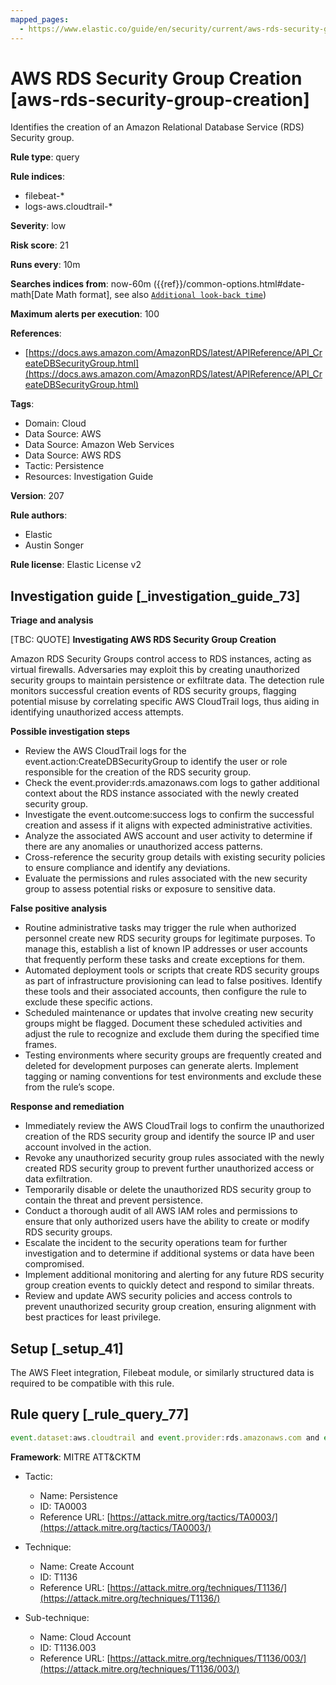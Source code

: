 ```yaml
---
mapped_pages:
  - https://www.elastic.co/guide/en/security/current/aws-rds-security-group-creation.html
---
```


# AWS RDS Security Group Creation [aws-rds-security-group-creation]

Identifies the creation of an Amazon Relational Database Service (RDS) Security group.

**Rule type**: query

**Rule indices**:

* filebeat-*
* logs-aws.cloudtrail-*

**Severity**: low

**Risk score**: 21

**Runs every**: 10m

**Searches indices from**: now-60m ({{ref}}/common-options.html#date-math[Date Math format], see also [`Additional look-back time`](docs-content://solutions/security/detect-and-alert/create-detection-rule.md#rule-schedule))

**Maximum alerts per execution**: 100

**References**:

* [https://docs.aws.amazon.com/AmazonRDS/latest/APIReference/API_CreateDBSecurityGroup.html](https://docs.aws.amazon.com/AmazonRDS/latest/APIReference/API_CreateDBSecurityGroup.html)

**Tags**:

* Domain: Cloud
* Data Source: AWS
* Data Source: Amazon Web Services
* Data Source: AWS RDS
* Tactic: Persistence
* Resources: Investigation Guide

**Version**: 207

**Rule authors**:

* Elastic
* Austin Songer

**Rule license**: Elastic License v2

## Investigation guide [_investigation_guide_73]

**Triage and analysis**

[TBC: QUOTE]
**Investigating AWS RDS Security Group Creation**

Amazon RDS Security Groups control access to RDS instances, acting as virtual firewalls. Adversaries may exploit this by creating unauthorized security groups to maintain persistence or exfiltrate data. The detection rule monitors successful creation events of RDS security groups, flagging potential misuse by correlating specific AWS CloudTrail logs, thus aiding in identifying unauthorized access attempts.

**Possible investigation steps**

* Review the AWS CloudTrail logs for the event.action:CreateDBSecurityGroup to identify the user or role responsible for the creation of the RDS security group.
* Check the event.provider:rds.amazonaws.com logs to gather additional context about the RDS instance associated with the newly created security group.
* Investigate the event.outcome:success logs to confirm the successful creation and assess if it aligns with expected administrative activities.
* Analyze the associated AWS account and user activity to determine if there are any anomalies or unauthorized access patterns.
* Cross-reference the security group details with existing security policies to ensure compliance and identify any deviations.
* Evaluate the permissions and rules associated with the new security group to assess potential risks or exposure to sensitive data.

**False positive analysis**

* Routine administrative tasks may trigger the rule when authorized personnel create new RDS security groups for legitimate purposes. To manage this, establish a list of known IP addresses or user accounts that frequently perform these tasks and create exceptions for them.
* Automated deployment tools or scripts that create RDS security groups as part of infrastructure provisioning can lead to false positives. Identify these tools and their associated accounts, then configure the rule to exclude these specific actions.
* Scheduled maintenance or updates that involve creating new security groups might be flagged. Document these scheduled activities and adjust the rule to recognize and exclude them during the specified time frames.
* Testing environments where security groups are frequently created and deleted for development purposes can generate alerts. Implement tagging or naming conventions for test environments and exclude these from the rule’s scope.

**Response and remediation**

* Immediately review the AWS CloudTrail logs to confirm the unauthorized creation of the RDS security group and identify the source IP and user account involved in the action.
* Revoke any unauthorized security group rules associated with the newly created RDS security group to prevent further unauthorized access or data exfiltration.
* Temporarily disable or delete the unauthorized RDS security group to contain the threat and prevent persistence.
* Conduct a thorough audit of all AWS IAM roles and permissions to ensure that only authorized users have the ability to create or modify RDS security groups.
* Escalate the incident to the security operations team for further investigation and to determine if additional systems or data have been compromised.
* Implement additional monitoring and alerting for any future RDS security group creation events to quickly detect and respond to similar threats.
* Review and update AWS security policies and access controls to prevent unauthorized security group creation, ensuring alignment with best practices for least privilege.


## Setup [_setup_41]

The AWS Fleet integration, Filebeat module, or similarly structured data is required to be compatible with this rule.


## Rule query [_rule_query_77]

```js
event.dataset:aws.cloudtrail and event.provider:rds.amazonaws.com and event.action:CreateDBSecurityGroup and event.outcome:success
```

**Framework**: MITRE ATT&CKTM

* Tactic:

    * Name: Persistence
    * ID: TA0003
    * Reference URL: [https://attack.mitre.org/tactics/TA0003/](https://attack.mitre.org/tactics/TA0003/)

* Technique:

    * Name: Create Account
    * ID: T1136
    * Reference URL: [https://attack.mitre.org/techniques/T1136/](https://attack.mitre.org/techniques/T1136/)

* Sub-technique:

    * Name: Cloud Account
    * ID: T1136.003
    * Reference URL: [https://attack.mitre.org/techniques/T1136/003/](https://attack.mitre.org/techniques/T1136/003/)



